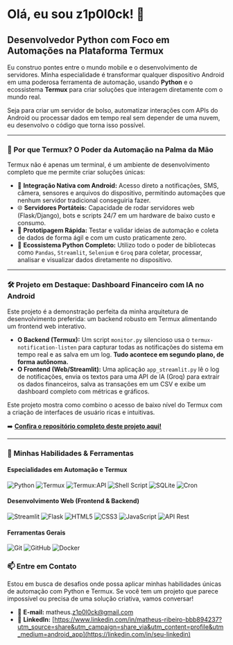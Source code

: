 # Olá, eu sou z1p0l0ck! 👋

## Desenvolvedor Python com Foco em Automações na Plataforma Termux

Eu construo pontes entre o mundo mobile e o desenvolvimento de servidores. Minha especialidade é transformar qualquer dispositivo Android em uma poderosa ferramenta de automação, usando **Python** e o ecossistema **Termux** para criar soluções que interagem diretamente com o mundo real.

Seja para criar um servidor de bolso, automatizar interações com APIs do Android ou processar dados em tempo real sem depender de uma nuvem, eu desenvolvo o código que torna isso possível.

---

### 🚀 Por que Termux? O Poder da Automação na Palma da Mão

Termux não é apenas um terminal, é um ambiente de desenvolvimento completo que me permite criar soluções únicas:

*   📱 **Integração Nativa com Android:** Acesso direto a notificações, SMS, câmera, sensores e arquivos do dispositivo, permitindo automações que nenhum servidor tradicional conseguiria fazer.
*   🌐 **Servidores Portáteis:** Capacidade de rodar servidores web (Flask/Django), bots e scripts 24/7 em um hardware de baixo custo e consumo.
*   🤖 **Prototipagem Rápida:** Testar e validar ideias de automação e coleta de dados de forma ágil e com um custo praticamente zero.
*   🐍 **Ecossistema Python Completo:** Utilizo todo o poder de bibliotecas como `Pandas`, `Streamlit`, `Selenium` e `Groq` para coletar, processar, analisar e visualizar dados diretamente no dispositivo.

---

### 🛠️ Projeto em Destaque: Dashboard Financeiro com IA no Android

Este projeto é a demonstração perfeita da minha arquitetura de desenvolvimento preferida: um backend robusto em Termux alimentando um frontend web interativo.

*   **O Backend (Termux):** Um script `monitor.py` silencioso usa o `termux-notification-listen` para capturar todas as notificações do sistema em tempo real e as salva em um log. **Tudo acontece em segundo plano, de forma autônoma.**
*   **O Frontend (Web/Streamlit):** Uma aplicação `app_streamlit.py` lê o log de notificações, envia os textos para uma API de IA (Groq) para extrair os dados financeiros, salva as transações em um CSV e exibe um dashboard completo com métricas e gráficos.

Este projeto mostra como combino o acesso de baixo nível do Termux com a criação de interfaces de usuário ricas e intuitivas.

➡️ **[Confira o repositório completo deste projeto aqui!](https://github.com/zuckalez0-oss/controle-de-financias)**

---

### 🔧 Minhas Habilidades & Ferramentas

#### Especialidades em Automação e Termux
![Python](https://img.shields.io/badge/Python-3776AB?style=for-the-badge&logo=python&logoColor=white)
![Termux](https://img.shields.io/badge/Termux-000000?style=for-the-badge&logo=linux-terminal&logoColor=white)
![Termux:API](https://img.shields.io/badge/Termux%3AAPI-202020?style=for-the-badge&logo=android&logoColor=3DDC84)
![Shell Script](https://img.shields.io/badge/Shell_Script-121011?style=for-the-badge&logo=gnu-bash&logoColor=white)
![SQLite](https://img.shields.io/badge/SQLite-07405E?style=for-the-badge&logo=sqlite&logoColor=white)
![Cron](https://img.shields.io/badge/Cron-000000?style=for-the-badge&logo=linux&logoColor=white)

#### Desenvolvimento Web (Frontend & Backend)
![Streamlit](https://img.shields.io/badge/Streamlit-FF4B4B?style=for-the-badge&logo=streamlit&logoColor=white)
![Flask](https://img.shields.io/badge/Flask-000000?style=for-the-badge&logo=flask&logoColor=white)
![HTML5](https://img.shields.io/badge/HTML5-E34F26?style=for-the-badge&logo=html5&logoColor=white)
![CSS3](https://img.shields.io/badge/CSS3-1572B6?style=for-the-badge&logo=css3&logoColor=white)
![JavaScript](https://img.shields.io/badge/JavaScript-F7DF1E?style=for-the-badge&logo=javascript&logoColor=black)
![API Rest](https://img.shields.io/badge/API_Rest-00A65A?style=for-the-badge&logo=dependabot&logoColor=white)

#### Ferramentas Gerais
![Git](https://img.shields.io/badge/GIT-E44C30?style=for-the-badge&logo=git&logoColor=white)
![GitHub](https://img.shields.io/badge/GitHub-100000?style=for-the-badge&logo=github&logoColor=white)
![Docker](https://img.shields.io/badge/Docker-2496ED?style=for-the-badge&logo=docker&logoColor=white)



### 📫 Entre em Contato

Estou em busca de desafios onde possa aplicar minhas habilidades únicas de automação com Python e Termux. Se você tem um projeto que parece impossível ou precisa de uma solução criativa, vamos conversar!

- 📧 **E-mail:** matheus.[z1p0l0ck@gmail.com](mailto:seu.email@exemplo.com)
- 💼 **LinkedIn:** [https://www.linkedin.com/in/matheus-ribeiro-bbb894237?utm_source=share&utm_campaign=share_via&utm_content=profile&utm_medium=android_app](https://linkedin.com/in/seu-linkedin)
